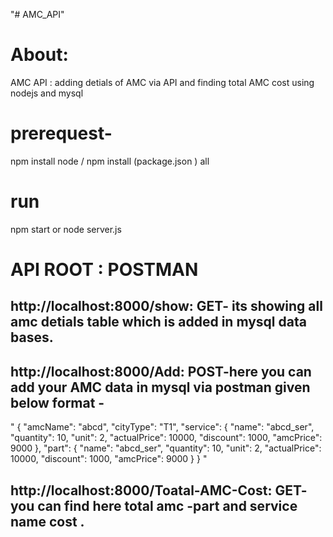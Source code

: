 "# AMC_API" 
# About:
AMC API :  adding detials of AMC via API and finding total AMC cost using nodejs and mysql

# prerequest-
npm install node /
npm install (package.json ) all 
# run 
npm start or node server.js


# API ROOT : POSTMAN
## http://localhost:8000/show: GET- its showing all amc detials table which is added in mysql data bases.
## http://localhost:8000/Add:  POST-here you can add your AMC  data in mysql via postman given below format -
 
 
 " {
	"amcName": "abcd",
 	"cityType": "T1",
 	"service": {
 		"name": "abcd_ser",
		"quantity": 10,
		"unit": 2,
		"actualPrice": 10000,
    "discount": 1000,
		"amcPrice": 9000
	},
	"part": {
		"name": "abcd_ser",
    "quantity": 10,
 		"unit": 2,
 		"actualPrice": 10000,
 		"discount": 1000,
		"amcPrice": 9000
 	}
 }
"
## http://localhost:8000/Toatal-AMC-Cost: GET- you can find here total amc -part and service name cost .



